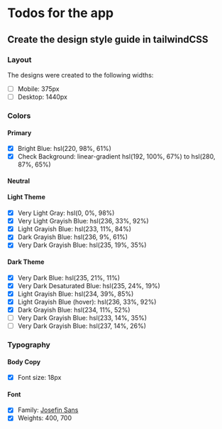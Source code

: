 # Todos for the app

## Create the design style guide in tailwindCSS

### Layout

The designs were created to the following widths:

- [ ] Mobile: 375px
- [ ] Desktop: 1440px

### Colors

#### Primary

- [x] Bright Blue: hsl(220, 98%, 61%)
- [x] Check Background: linear-gradient hsl(192, 100%, 67%) to hsl(280, 87%, 65%)

#### Neutral

#### Light Theme

- [x] Very Light Gray: hsl(0, 0%, 98%)
- [x] Very Light Grayish Blue: hsl(236, 33%, 92%)
- [x] Light Grayish Blue: hsl(233, 11%, 84%)
- [x] Dark Grayish Blue: hsl(236, 9%, 61%)
- [x] Very Dark Grayish Blue: hsl(235, 19%, 35%)

#### Dark Theme

- [x] Very Dark Blue: hsl(235, 21%, 11%)
- [x] Very Dark Desaturated Blue: hsl(235, 24%, 19%)
- [x] Light Grayish Blue: hsl(234, 39%, 85%)
- [x] Light Grayish Blue (hover): hsl(236, 33%, 92%)
- [x] Dark Grayish Blue: hsl(234, 11%, 52%)
- [ ] Very Dark Grayish Blue: hsl(233, 14%, 35%)
- [ ] Very Dark Grayish Blue: hsl(237, 14%, 26%)

### Typography

#### Body Copy

- [x] Font size: 18px

#### Font

- [x] Family: [Josefin Sans](https://fonts.google.com/specimen/Josefin+Sans)
- [x] Weights: 400, 700
